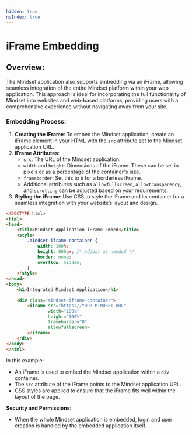 ```yaml
---
hidden: true
noIndex: true
---
```


# iFrame Embedding

## **Overview:**

The Mindset application also supports embedding via an iFrame, allowing seamless integration of the entire Mindset platform within your web application. This approach is ideal for incorporating the full functionality of Mindset into websites and web-based platforms, providing users with a comprehensive experience without navigating away from your site.

### **Embedding Process:**

1. **Creating the iFrame**: To embed the Mindset application, create an iFrame element in your HTML with the `src` attribute set to the Mindset application URL.
2. **iFrame Attributes**:
   * `src`: The URL of the Mindset application.
   * `width` and `height`: Dimensions of the iFrame. These can be set in pixels or as a percentage of the container's size.
   * `frameborder`: Set this to `0` for a borderless iFrame.
   * Additional attributes such as `allowfullscreen`, `allowtransparency`, and `scrolling` can be adjusted based on your requirements.
3. **Styling the iFrame**: Use CSS to style the iFrame and its container for a seamless integration with your website’s layout and design.

```html
<!DOCTYPE html>
<html>
<head>
    <title>Mindset Application iFrame Embed</title>
    <style>
        .mindset-iframe-container {
            width: 100%;
            height: 600px; /* Adjust as needed */
            border: none;
            overflow: hidden;
        }
    </style>
</head>
<body>
    <h1>Integrated Mindset Application</h1>

    <div class="mindset-iframe-container">
        <iframe src="https://YOUR-MINDSET-URL" 
                width="100%" 
                height="100%" 
                frameborder="0" 
                allowfullscreen>
        </iframe>
    </div>
</body>
</html>
```

In this example:

* An iFrame is used to embed the Mindset application within a `div` container.
* The `src` attribute of the iFrame points to the Mindset application URL.
* CSS styles are applied to ensure that the iFrame fits well within the layout of the page.

**Security and Permissions:**

* When the whole Mindset application is embedded, login and user creation is handled by the embedded application itself.&#x20;
